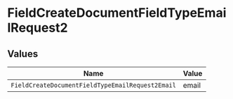 # FieldCreateDocumentFieldTypeEmailRequest2


## Values

| Name                                             | Value                                            |
| ------------------------------------------------ | ------------------------------------------------ |
| `FieldCreateDocumentFieldTypeEmailRequest2Email` | email                                            |